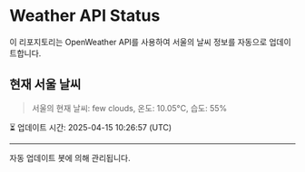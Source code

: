 
# Weather API Status

이 리포지토리는 OpenWeather API를 사용하여 서울의 날씨 정보를 자동으로 업데이트합니다.

## 현재 서울 날씨
> 서울의 현재 날씨: few clouds, 온도: 10.05°C, 습도: 55%

⏳ 업데이트 시간: 2025-04-15 10:26:57 (UTC)

---
자동 업데이트 봇에 의해 관리됩니다.

